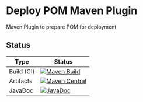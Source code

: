 # Deploy POM Maven Plugin

Maven Plugin to prepare POM for deployment

## Status

| Type       | Status                                                                                                                                                                                                                                                               |
|------------|----------------------------------------------------------------------------------------------------------------------------------------------------------------------------------------------------------------------------------------------------------------------|
| Build (CI) | [![Maven Build](https://github.com/ChrissW-R1/deploy-pom-maven-plugin/actions/workflows/maven-build.yml/badge.svg)](https://github.com/ChrissW-R1/deploy-pom-maven-plugin/actions/workflows/maven-build.yml) |
| Artifacts  | [![Maven Central](https://img.shields.io/maven-central/v/me.chrissw-r1/deploy-pom-maven-plugin)](https://central.sonatype.com/artifact/me.chrissw-r1/deploy-pom-maven-plugin)                                                          |
| JavaDoc    | [![JavaDoc](https://javadoc.io/badge/me.chrissw-r1/deploy-pom-maven-plugin.svg)](https://javadoc.io/doc/me.chrissw-r1/deploy-pom-maven-plugin)                                                                                         |

